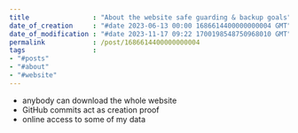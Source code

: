 ```yaml
---
title                : "About the website safe guarding & backup goals"
date_of_creation     : "#date 2023-06-13 00:00 1686614400000000004 GMT"
date_of_modification : "#date 2023-11-17 09:22 1700198548750968010 GMT"
permalink            : /post/1686614400000000004
tags                 : 
- "#posts"
- "#about" 
- "#website"
---
```


- anybody can download the whole website
- GitHub commits act as creation proof
- online access to some of my data
  
